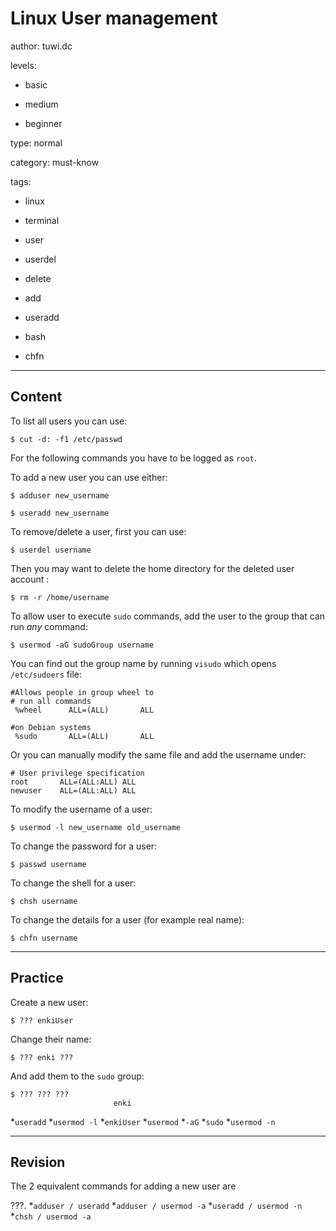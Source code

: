 # Linux User management 

author: tuwi.dc

levels:

  - basic

  - medium

  - beginner

type: normal

category: must-know

tags:

  - linux

  - terminal

  - user

  - userdel

  - delete

  - add

  - useradd

  - bash

  - chfn

---
## Content

To list all users you can use:

```
$ cut -d: -f1 /etc/passwd
```

For the following commands you have to be logged as `root`.

To add a new user you can use either:

```
$ adduser new_username
```
```
$ useradd new_username
```

To remove/delete a user, first you can use:

```
$ userdel username
```

Then you may want to delete the home directory for the deleted user account :

```
$ rm -r /home/username
```

To allow user to execute `sudo` commands, add the user to the group that can run *any* command:
```
$ usermod -aG sudoGroup username
```
You can find out the group name by running `visudo` which opens `/etc/sudoers` file:
```
#Allows people in group wheel to
# run all commands
 %wheel      ALL=(ALL)       ALL

#on Debian systems
 %sudo       ALL=(ALL)       ALL
```
Or you can manually modify the same file and add the username under:
```
# User privilege specification
root       ALL=(ALL:ALL) ALL
newuser    ALL=(ALL:ALL) ALL
```

To modify the username of a user:

```
$ usermod -l new_username old_username
```

To change the password for a user:

```
$ passwd username
```

To change the shell for a user:

```
$ chsh username
```

To change the details for a user (for example real name):
```
$ chfn username
```

---
## Practice

Create a new user:
```
$ ??? enkiUser
```
Change their name:
```
$ ??? enki ???
```
And add them to the `sudo` group:
```
$ ??? ??? ??? 
                       enki
```
*`useradd`
*`usermod -l`
*`enkiUser`
*`usermod`
*`-aG`
*`sudo`
*`usermod -n`

---
## Revision

The 2 equivalent commands for adding a new user are 

???.
*`adduser / useradd`
*`adduser / usermod -a`
*`useradd / usermod -n`
*`chsh / usermod -a`